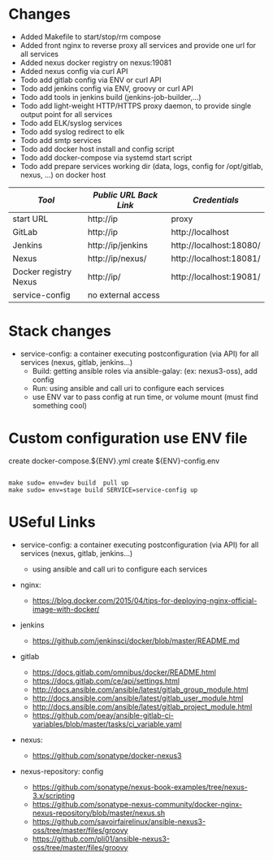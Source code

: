 # Changes
* Added Makefile to start/stop/rm compose
* Added front nginx to reverse proxy all services and provide one url for all services
* Added nexus docker registry on nexus:19081
* Added nexus config via curl API
* Todo add gitlab config via ENV or curl API
* Todo add jenkins config via ENV, groovy or curl API
* Todo add tools in jenkins build (jenkins-job-builder,...)
* Todo add light-weight HTTP/HTTPS proxy daemon, to provide single output point for all services
* Todo add ELK/syslog services
* Todo add syslog redirect to elk
* Todo add smtp services
* Todo add docker host install and config script
* Todo add docker-compose via systemd start script
* Todo add prepare services working dir (data, logs, config for /opt/gitlab, nexus, ...) on docker host

| *Tool* | *Public URL* *Back Link* | *Credentials* |
| ------------- | ------------- | ------------- |
| start URL | http://ip | proxy | |
| GitLab | http://ip | http://localhost | root/5iveL!fe |
| Jenkins | http://ip/jenkins | http://localhost:18080/ | no login required |
| Nexus | http://ip/nexus/ | http://localhost:18081/ | admin/admin123 |
| Docker registry Nexus | http://ip/ | http://localhost:19081/ | admin/admin123 |
| service-config | no external access | | |

# Stack changes
* service-config: a container executing postconfiguration (via API) for all services (nexus, gitlab, jenkins...)
  * Build: getting ansible roles via ansible-galay:  (ex: nexus3-oss), add config
  * Run: using ansible and call uri to configure each services
  * use ENV var to pass config at run time, or volume mount (must find something cool)

# Custom configuration use ENV file


create docker-compose.${ENV}.yml
create ${ENV}-config.env
```

make sudo= env=dev build  pull up
make sudo= env=stage build SERVICE=service-config up
```

# USeful Links
* service-config: a container executing postconfiguration (via API) for all services (nexus, gitlab, jenkins...)
  * using ansible and call uri to configure each services

* nginx:
  * https://blog.docker.com/2015/04/tips-for-deploying-nginx-official-image-with-docker/

* jenkins
  * https://github.com/jenkinsci/docker/blob/master/README.md
* gitlab
  * https://docs.gitlab.com/omnibus/docker/README.html
  * https://docs.gitlab.com/ce/api/settings.html
  * http://docs.ansible.com/ansible/latest/gitlab_group_module.html
  * http://docs.ansible.com/ansible/latest/gitlab_user_module.html
  * http://docs.ansible.com/ansible/latest/gitlab_project_module.html
  * https://github.com/peay/ansible-gitlab-ci-variables/blob/master/tasks/ci_variable.yaml

* nexus:
  * https://github.com/sonatype/docker-nexus3
* nexus-repository: config
  * https://github.com/sonatype/nexus-book-examples/tree/nexus-3.x/scripting
  * https://github.com/sonatype-nexus-community/docker-nginx-nexus-repository/blob/master/nexus.sh
  * https://github.com/savoirfairelinux/ansible-nexus3-oss/tree/master/files/groovy
  * https://github.com/pli01/ansible-nexus3-oss/tree/master/files/groovy
